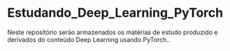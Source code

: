 # Estudando_Deep_Learning_PyTorch
Neste repositório serão armazenados os matérias de estudo produzido e derivados do conteúdo Deep Learning usando PyTorch..
